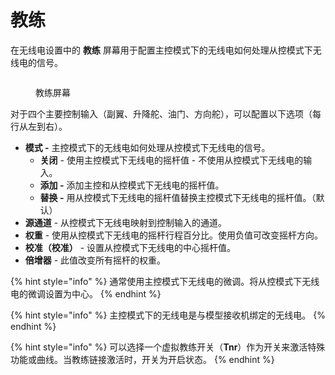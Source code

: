 # 教练

在无线电设置中的 **教练** 屏幕用于配置主控模式下的无线电如何处理从控模式下无线电的信号。

<figure><img src="/.gitbook/assets/trainer2.png" alt=""><figcaption><p>教练屏幕</p></figcaption></figure>

对于四个主要控制输入（副翼、升降舵、油门、方向舵），可以配置以下选项（每行从左到右）。

* **模式 -** 主控模式下的无线电如何处理从控模式下无线电的信号。  
  * **关闭** - 使用主控模式下无线电的摇杆值 - 不使用从控模式下无线电的输入。
  * **添加 -** 添加主控和从控模式下无线电的摇杆值。
  * **替换 -** 用从控模式下无线电的摇杆值替换主控模式下无线电的摇杆值。（默认）
* **源通道** - 从控模式下无线电映射到控制输入的通道。
* **权重** - 使用从控模式下无线电的摇杆行程百分比。使用负值可改变摇杆方向。
* **校准（校准）** - 设置从控模式下无线电的中心摇杆值。
* **倍增器** - 此值改变所有摇杆的权重。

{% hint style="info" %}
通常使用主控模式下无线电的微调。将从控模式下无线电的微调设置为中心。
{% endhint %}

{% hint style="info" %}
主控模式下的无线电是与模型接收机绑定的无线电。
{% endhint %}

{% hint style="info" %}
可以选择一个虚拟教练开关（**Tnr**）作为开关来激活特殊功能或曲线。当教练链接激活时，开关为开启状态。
{% endhint %}